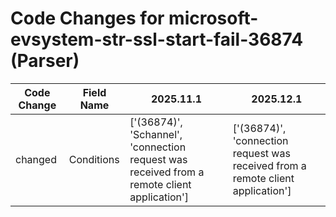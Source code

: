# Code Changes for microsoft-evsystem-str-ssl-start-fail-36874 (Parser)

| Code Change | Field Name | 2025.11.1 | 2025.12.1 |
|-------------|------------|-----------|------------|
| changed | Conditions | ['(36874)', 'Schannel', 'connection request was received from a remote client application'] | ['(36874)', 'connection request was received from a remote client application'] |
